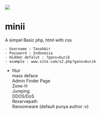 <img src="gambar.jpg"><br>
# minii
A simpel Basic php, html with css
```
- Username : TanahAir
- Password : Indonesia
- Hidden defalut : ?gans=burik
- example : www.site.com/s2.php?gans=burik
```
* fitur <br>
mass deface<br>
Admin Finder Page<br>
Zone-H<br>
Jumping<br>
DDOS/DoS<br>
Reservepath<br>
Ransomware (default punya author :v)<br>
